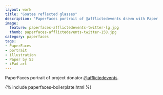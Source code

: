 ```yaml
---
layout: work
title: "Goatee reflected glasses"
description: "PaperFaces portrait of @afflictedevents drawn with Paper by 53 on an iPad."
image: 
  feature: paperfaces-afflictedevents-twitter-lg.jpg
  thumb: paperfaces-afflictedevents-twitter-150.jpg
category: paperfaces
tags: 
- PaperFaces
- portrait
- illustration
- Paper by 53
- iPad art
---
```


PaperFaces portrait of project donator [@afflictedevents](http://twitter.com/afflictedevents).

{% include paperfaces-boilerplate.html %}